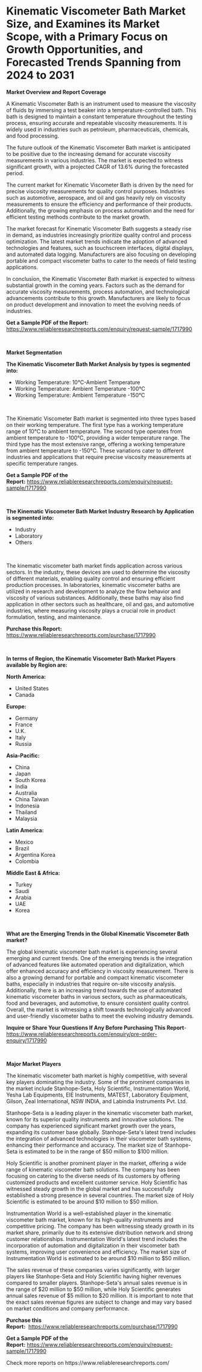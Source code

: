 <p><h1>Kinematic Viscometer Bath Market Size, and Examines its Market Scope, with a Primary Focus on Growth Opportunities, and Forecasted Trends Spanning from 2024 to 2031</h1></p><p><strong>Market Overview and Report Coverage</strong></p>
<p><p>A Kinematic Viscometer Bath is an instrument used to measure the viscosity of fluids by immersing a test beaker into a temperature-controlled bath. This bath is designed to maintain a constant temperature throughout the testing process, ensuring accurate and repeatable viscosity measurements. It is widely used in industries such as petroleum, pharmaceuticals, chemicals, and food processing.</p><p>The future outlook of the Kinematic Viscometer Bath market is anticipated to be positive due to the increasing demand for accurate viscosity measurements in various industries. The market is expected to witness significant growth, with a projected CAGR of 13.6% during the forecasted period.</p><p>The current market for Kinematic Viscometer Bath is driven by the need for precise viscosity measurements for quality control purposes. Industries such as automotive, aerospace, and oil and gas heavily rely on viscosity measurements to ensure the efficiency and performance of their products. Additionally, the growing emphasis on process automation and the need for efficient testing methods contribute to the market growth.</p><p>The market forecast for Kinematic Viscometer Bath suggests a steady rise in demand, as industries increasingly prioritize quality control and process optimization. The latest market trends indicate the adoption of advanced technologies and features, such as touchscreen interfaces, digital displays, and automated data logging. Manufacturers are also focusing on developing portable and compact viscometer baths to cater to the needs of field testing applications.</p><p>In conclusion, the Kinematic Viscometer Bath market is expected to witness substantial growth in the coming years. Factors such as the demand for accurate viscosity measurements, process automation, and technological advancements contribute to this growth. Manufacturers are likely to focus on product development and innovation to meet the evolving needs of industries.</p></p>
<p><strong>Get a Sample PDF of the Report:</strong> <a href="https://www.reliableresearchreports.com/enquiry/request-sample/1717990">https://www.reliableresearchreports.com/enquiry/request-sample/1717990</a></p>
<p>&nbsp;</p>
<p><strong>Market Segmentation</strong></p>
<p><strong>The Kinematic Viscometer Bath Market Analysis by types is segmented into:</strong></p>
<p><ul><li>Working Temperature: 10℃-Ambient Temperature</li><li>Working Temperature: Ambient Temperature -100℃</li><li>Working Temperature: Ambient Temperature -150℃</li></ul></p>
<p>&nbsp;</p>
<p><p>The Kinematic Viscometer Bath market is segmented into three types based on their working temperature. The first type has a working temperature range of 10℃ to ambient temperature. The second type operates from ambient temperature to -100℃, providing a wider temperature range. The third type has the most extensive range, offering a working temperature from ambient temperature to -150℃. These variations cater to different industries and applications that require precise viscosity measurements at specific temperature ranges.</p></p>
<p><strong>Get a Sample PDF of the Report:</strong>&nbsp;<a href="https://www.reliableresearchreports.com/enquiry/request-sample/1717990">https://www.reliableresearchreports.com/enquiry/request-sample/1717990</a></p>
<p>&nbsp;</p>
<p><strong>The Kinematic Viscometer Bath Market Industry Research by Application is segmented into:</strong></p>
<p><ul><li>Industry</li><li>Laboratory</li><li>Others</li></ul></p>
<p>&nbsp;</p>
<p><p>The kinematic viscometer bath market finds application across various sectors. In the industry, these devices are used to determine the viscosity of different materials, enabling quality control and ensuring efficient production processes. In laboratories, kinematic viscometer baths are utilized in research and development to analyze the flow behavior and viscosity of various substances. Additionally, these baths may also find application in other sectors such as healthcare, oil and gas, and automotive industries, where measuring viscosity plays a crucial role in product formulation, testing, and maintenance.</p></p>
<p><strong>Purchase this Report:</strong>&nbsp; <a href="https://www.reliableresearchreports.com/purchase/1717990">https://www.reliableresearchreports.com/purchase/1717990</a></p>
<p>&nbsp;</p>
<p><strong>In terms of Region, the Kinematic Viscometer Bath Market Players available by Region are:</strong></p>
<p>
    <p> <strong> North America: </strong>
        <ul>
            <li>United States</li>
            <li>Canada</li>
        </ul>
        </p> 
    <p> <strong> Europe: </strong>
        <ul>
            <li>Germany</li>
            <li>France</li>
            <li>U.K.</li>
            <li>Italy</li>
            <li>Russia</li>
        </ul>
        </p> 
    <p> <strong> Asia-Pacific: </strong>
        <ul>
            <li>China</li>
            <li>Japan</li>
            <li>South Korea</li>
            <li>India</li>
            <li>Australia</li>
            <li>China Taiwan</li>
            <li>Indonesia</li>
            <li>Thailand</li>
            <li>Malaysia</li>
        </ul>
        </p> 
    <p> <strong> Latin America: </strong>
        <ul>
            <li>Mexico</li>
            <li>Brazil</li>
            <li>Argentina Korea</li>
            <li>Colombia</li>
        </ul>
        </p> 
    <p> <strong> Middle East & Africa: </strong>
        <ul>
            <li>Turkey</li>
            <li>Saudi</li>
            <li>Arabia</li>
            <li>UAE</li>
            <li>Korea</li>
        </ul>
    </p>
    </p>
<p>&nbsp;</p>
<p><strong>What are the Emerging Trends in the Global Kinematic Viscometer Bath market?</strong></p>
<p><p>The global kinematic viscometer bath market is experiencing several emerging and current trends. One of the emerging trends is the integration of advanced features like automated operation and digitalization, which offer enhanced accuracy and efficiency in viscosity measurement. There is also a growing demand for portable and compact kinematic viscometer baths, especially in industries that require on-site viscosity analysis. Additionally, there is an increasing trend towards the use of automated kinematic viscometer baths in various sectors, such as pharmaceuticals, food and beverages, and automotive, to ensure consistent quality control. Overall, the market is witnessing a shift towards technologically advanced and user-friendly viscometer baths to meet the evolving industry demands.</p></p>
<p><strong>Inquire or Share Your Questions If Any Before Purchasing This Report</strong>- <a href="https://www.reliableresearchreports.com/enquiry/pre-order-enquiry/1717990">https://www.reliableresearchreports.com/enquiry/pre-order-enquiry/1717990</a></p>
<p>&nbsp;</p>
<p><strong>Major Market Players</strong></p>
<p><p>The kinematic viscometer bath market is highly competitive, with several key players dominating the industry. Some of the prominent companies in the market include Stanhope-Seta, Holy Scientific, Instrumentation World, Yesha Lab Equipments, EIE Instruments, MATEST, Laboratory Equipment, Gilson, Zeal International, NSW INDIA, and Labindia Instruments Pvt. Ltd.</p><p>Stanhope-Seta is a leading player in the kinematic viscometer bath market, known for its superior quality instruments and innovative solutions. The company has experienced significant market growth over the years, expanding its customer base globally. Stanhope-Seta's latest trend includes the integration of advanced technologies in their viscometer bath systems, enhancing their performance and accuracy. The market size of Stanhope-Seta is estimated to be in the range of $50 million to $100 million.</p><p>Holy Scientific is another prominent player in the market, offering a wide range of kinematic viscometer bath solutions. The company has been focusing on catering to the diverse needs of its customers by offering customized products and excellent customer service. Holy Scientific has witnessed steady growth in the global market and has successfully established a strong presence in several countries. The market size of Holy Scientific is estimated to be around $10 million to $50 million.</p><p>Instrumentation World is a well-established player in the kinematic viscometer bath market, known for its high-quality instruments and competitive pricing. The company has been witnessing steady growth in its market share, primarily due to its extensive distribution network and strong customer relationships. Instrumentation World's latest trend includes the incorporation of automation and digitalization in their viscometer bath systems, improving user convenience and efficiency. The market size of Instrumentation World is estimated to be around $10 million to $50 million.</p><p>The sales revenue of these companies varies significantly, with larger players like Stanhope-Seta and Holy Scientific having higher revenues compared to smaller players. Stanhope-Seta's annual sales revenue is in the range of $20 million to $50 million, while Holy Scientific generates annual sales revenue of $5 million to $20 million. It is important to note that the exact sales revenue figures are subject to change and may vary based on market conditions and company performance.</p></p>
<p><strong>Purchase this Report:</strong>&nbsp;&nbsp;<a href="https://www.reliableresearchreports.com/purchase/1717990">https://www.reliableresearchreports.com/purchase/1717990</a></p>
<p></p>
<p><strong>Get a Sample PDF of the Report:</strong>&nbsp;<a href="https://www.reliableresearchreports.com/enquiry/request-sample/1717990">https://www.reliableresearchreports.com/enquiry/request-sample/1717990</a></p>
<p>Check more reports on https://www.reliableresearchreports.com/</p>